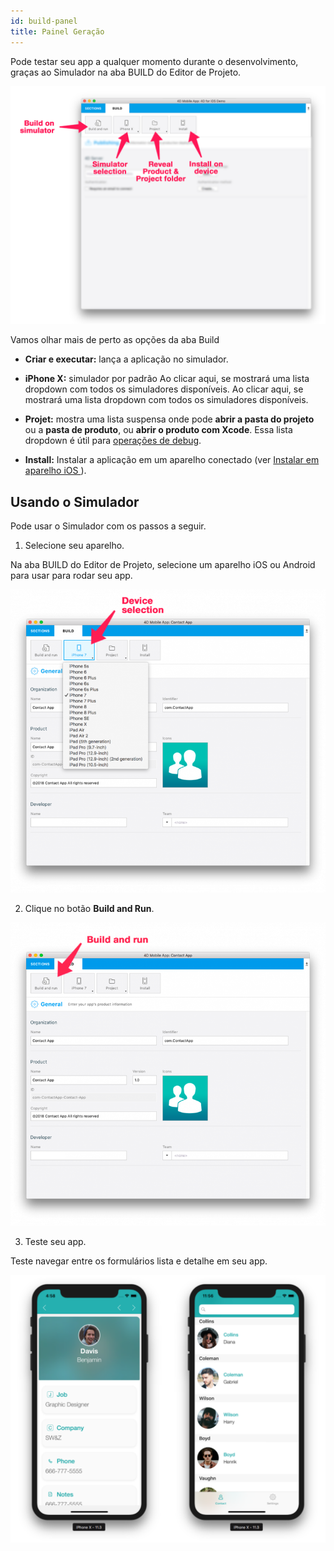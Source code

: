 ```yaml
---
id: build-panel
title: Painel Geração
---
```


Pode testar seu app a qualquer momento durante o desenvolvimento, graças ao Simulador na aba BUILD do Editor de Projeto.

![BuildTab](img/Build-Tab-4D-for-iOS.png)


Vamos olhar mais de perto as opções da aba  Build

* **Criar e executar:** lança a aplicação no simulador.

* **iPhone X:** simulador por padrão Ao clicar aqui, se mostrará uma lista dropdown com todos os simuladores disponíveis. Ao clicar aqui, se mostrará uma lista dropdown com todos os simuladores disponíveis.

* **Projet:** mostra uma lista suspensa onde pode **abrir a pasta do projeto** ou a **pasta de produto**, ou **abrir o produto com Xcode**. Essa lista dropdown é útil para [operações de debug](../debug/from-project-editor).

* **Install:** Instalar a aplicação em um aparelho conectado (ver [Instalar em aparelho iOS ](../deployment/testing-on-your-device)).


## Usando o Simulador

Pode usar o Simulador com os passos a seguir.

1. Selecione seu aparelho.

Na aba BUILD do Editor de Projeto, selecione um aparelho iOS ou Android para usar para rodar seu app.

![Device selection](img/device-selection-4D-for-ios.png)

2. Clique no botão **Build and Run**.

![Build and Run](img/build-and-run-4D-for-iOS.png)

3. Teste seu app.

Teste navegar entre os formulários lista e detalhe em seu app.

![Test in Simulator](img/simulator-forms-4D-for-iOS.png) 
